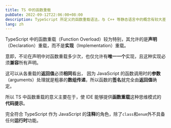 ```yaml
---
title: TS 中的函数重载
pubDate: 2022-09-12T22:06:00+08:00
description: TypeScript 所定义的函数重载语法，与 C++ 等静态语言中的概念有较大差异。
lang: zh
---
```


TypeScript 中的函数重载（Function Overload）较为特别，其允许的是**声明**（Declaration）重载，而不是**实现**（Implementation）重载。

意即，不论在声明中对函数重载多少次，也仅允许有**唯一一个**实现，且这种实现必须**兼容**所有声明。

这可以从各重载的**返回值**必须**相同**看出，
因为 JavaScript 的函数调用时的**参数**（arguments）处理就是粗暴的**数组传递**，所以函数的**签名**就完全由**返回值**确定。

所以 TS 中函数重载的意义主要在于，使 IDE 能够提供**函数重载**这种思维模式的**代码提示**。

完全符合 TypeScript 作为 JavaScript 的**注释**的角色，除了`class`和`enum`外不具备任何**运行时**功能。
